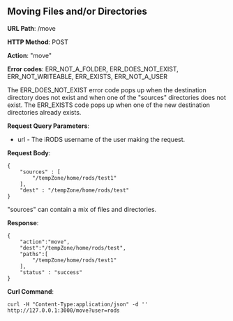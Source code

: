 Moving Files and/or Directories
--------------
__URL Path__: /move

__HTTP Method__: POST

__Action__: "move"

__Error codes__: ERR_NOT_A_FOLDER, ERR_DOES_NOT_EXIST, ERR_NOT_WRITEABLE, ERR_EXISTS, ERR_NOT_A_USER

The ERR_DOES_NOT_EXIST error code pops up when the destination directory does not exist and when one of the "sources" directories does not exist. The ERR_EXISTS code pops up when one of the new destination directories already exists.

__Request Query Parameters__:
* url - The iRODS username of the user making the request.

__Request Body__:

    {
        "sources" : [
            "/tempZone/home/rods/test1"
        ], 
        "dest" : "/tempZone/home/rods/test"
    }

"sources" can contain a mix of files and directories.

__Response__:

    {
        "action":"move",
        "dest":"/tempZone/home/rods/test",
        "paths":[
            "/tempZone/home/rods/test1"
        ],
        "status" : "success"
    }


__Curl Command__:

    curl -H "Content-Type:application/json" -d '' http://127.0.0.1:3000/move?user=rods


